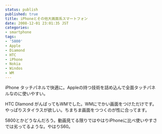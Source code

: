 ```yaml
---
status: publish
published: true
title: iPhoneとその他大画面系スマートフォン
date: 2008-12-01 23:01:35 JST
categories:
- smartphone
tags:
- '5800'
- Apple
- Diamond
- HTC
- iPhone
- Nokia
- Windos
- WM
---
```

iPhone タッチパネルで快適に。Appleの持つ技術を詰め込んで全面タッチパネルなのに使いやすい。

HTC DIamond がんばってもWMでした。WMにでかい画面をつけただけです。やっぱりスタイラスが欲しい。ちまちま画面をつつくのが性に合ってます。

5800とかどうなんだろう。動画見てる限りではやはりiPhoneに比べ使いやすさでは劣ってるような。やはりS60。
